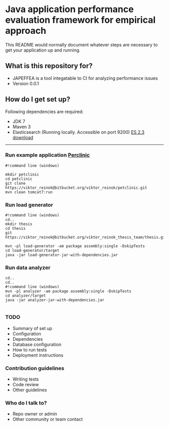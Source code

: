 # Java application performance evaluation framework for empirical approach #


This README would normally document whatever steps are necessary to get your application up and running.

## What is this repository for? ##

* JAPEFFEA is a tool integatable to CI for analyzing performance issues
* Version 0.0.1


## How do I get set up? ##

Following dependencies are required:

* JDK 7
* Maven 3
* Elasticsearch (Running locally. Accessible on port 9200) [ES 2.3 download](https://www.elastic.co/downloads/past-releases/elasticsearch-2-3-0)

--------------------

### Run example application [Perclinic ](https://bitbucket.org/viktor_reinok/petclinic) ###
```
#!command line (windows)

mkdir petclinic
cd petclinic
git clone https://viktor_reinok@bitbucket.org/viktor_reinok/petclinic.git
mvn clean tomcat7:run 
```

### Run load generator ###
```
#!command line (windows)
cd..
mkdir thesis
cd thesis
git https://viktor_reinok@bitbucket.org/viktor_reinok_thesis_team/thesis.git

mvn -pl load-generator -am package assembly:single -DskipTests
cd load-generator/target
java -jar load-generator-jar-with-dependencies.jar

```

### Run data analyzer ###
```
cd..
cd..
#!command line (windows)
mvn -pl analyzer -am package assembly:single -DskipTests
cd analyzer/target
java -jar analyzer-jar-with-dependencies.jar 
 
```



### TODO ###

* Summary of set up
* Configuration
* Dependencies
* Database configuration
* How to run tests
* Deployment instructions

### Contribution guidelines ###

* Writing tests
* Code review
* Other guidelines

### Who do I talk to? ###

* Repo owner or admin
* Other community or team contact